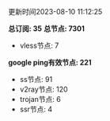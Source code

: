 更新时间2023-08-10 11:12:25

**总订阅: 35**
**总节点: 7301**
- vless节点: 7

**google ping有效节点: 221**
- ss节点: 91
- v2ray节点: 120
- trojan节点: 6
- ssr节点: 4

